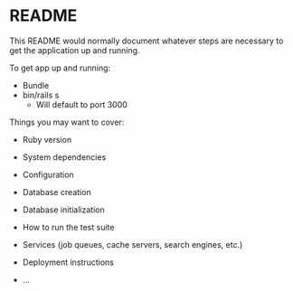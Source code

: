 # README

This README would normally document whatever steps are necessary to get the
application up and running.


To get app up and running:
* Bundle
* bin/rails s 
    * Will default to port 3000
  



Things you may want to cover:

* Ruby version

* System dependencies

* Configuration

* Database creation

* Database initialization

* How to run the test suite

* Services (job queues, cache servers, search engines, etc.)

* Deployment instructions

* ...
